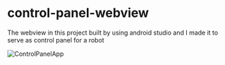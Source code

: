 # control-panel-webview
The webview in this project built by using android studio and I made it to serve as control panel for a robot

![ControlPanelApp](https://user-images.githubusercontent.com/52878841/85920014-e1acb580-b878-11ea-98dd-7cb7a455ee01.png)
